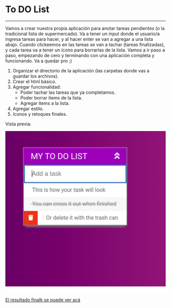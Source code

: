 # To DO List
___

Vamos a crear nuestra propia aplicación para anotar tareas pendientes \(o la tradicional lista de supermercado\). Va a tener un input donde el usuario/a ingresa tareas para hacer, y al hacer enter se van a agregar a una lista abajo. Cuando clickeemos en las tareas se van a tachar \(tareas finalizadas\), y cada tarea va a tener un ícono para borrarlas de la lista. Vamos a ir paso a paso, empezando de cero y terminando con una aplicación completa y funcionando. Va a quedar pro ;\)

1. Organizar el directorio de la aplicación \(las carpetas donde vas a guardar los archivos\).
2. Crear el html básico.
3. Agregar funcionalidad:
   - Poder tachar las tareas que ya completamos.
   - Poder borrar ítems de la lista.
   - Agregar ítems a la lista.
4. Agregar estilo.
5. Iconos y retoques finales. 

Vista previa:

![Vista previa](./assets/img/preview.png)

[El resultado finalk se puede ver acá](https://heuristic-tereshkova-10c64b.netlify.app/)